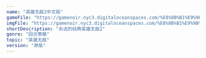 ```yaml
---
name: "英雄无敌2中文版"
gameFile: "https://gamenoir.nyc3.digitaloceanspaces.com/%E8%8B%B1%E9%9B%84%E6%97%A0%E6%95%8C2%E4%B8%AD%E6%96%87%E7%89%88/homm2-cn.zip"
imgFile: "https://gamenoir.nyc3.digitaloceanspaces.com/%E8%8B%B1%E9%9B%84%E6%97%A0%E6%95%8C2%E4%B8%AD%E6%96%87%E7%89%88/original.jpg"
shortDescription: "永远的经典英雄无敌2"
genre: "回合策略"
topic: "英雄无敌"
version: "原版"
---
```

